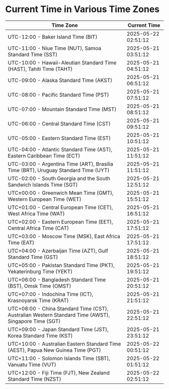 # Current Time in Various Time Zones

| Time Zone | Current Time |
|-----------|--------------|
| UTC-12:00 - Baker Island Time (BIT) | 2025-05-22 02:51:12 |
| UTC-11:00 - Niue Time (NUT), Samoa Standard Time (SST) | 2025-05-21 03:51:12 |
| UTC-10:00 - Hawaii-Aleutian Standard Time (HAST), Tahiti Time (TAHT) | 2025-05-21 04:51:12 |
| UTC-09:00 - Alaska Standard Time (AKST) | 2025-05-21 06:51:12 |
| UTC-08:00 - Pacific Standard Time (PST) | 2025-05-21 07:51:12 |
| UTC-07:00 - Mountain Standard Time (MST) | 2025-05-21 08:51:12 |
| UTC-06:00 - Central Standard Time (CST) | 2025-05-21 09:51:12 |
| UTC-05:00 - Eastern Standard Time (EST) | 2025-05-21 10:51:12 |
| UTC-04:00 - Atlantic Standard Time (AST), Eastern Caribbean Time (ECT) | 2025-05-21 11:51:12 |
| UTC-03:00 - Argentina Time (ART), Brasília Time (BRT), Uruguay Standard Time (UYT) | 2025-05-21 11:51:12 |
| UTC-02:00 - South Georgia and the South Sandwich Islands Time (SGT) | 2025-05-21 12:51:12 |
| UTC±00:00 - Greenwich Mean Time (GMT), Western European Time (WET) | 2025-05-21 15:51:12 |
| UTC+01:00 - Central European Time (CET), West Africa Time (WAT) | 2025-05-21 16:51:12 |
| UTC+02:00 - Eastern European Time (EET), Central Africa Time (CAT) | 2025-05-21 17:51:12 |
| UTC+03:00 - Moscow Time (MSK), East Africa Time (EAT) | 2025-05-21 17:51:12 |
| UTC+04:00 - Azerbaijan Time (AZT), Gulf Standard Time (GST) | 2025-05-21 18:51:12 |
| UTC+05:00 - Pakistan Standard Time (PKT), Yekaterinburg Time (YEKT) | 2025-05-21 19:51:12 |
| UTC+06:00 - Bangladesh Standard Time (BST), Omsk Time (OMST) | 2025-05-21 20:51:12 |
| UTC+07:00 - Indochina Time (ICT), Krasnoyarsk Time (KRAT) | 2025-05-21 21:51:12 |
| UTC+08:00 - China Standard Time (CST), Australian Western Standard Time (AWST), Singapore Time (SGT) | 2025-05-21 22:51:12 |
| UTC+09:00 - Japan Standard Time (JST), Korea Standard Time (KST) | 2025-05-21 23:51:12 |
| UTC+10:00 - Australian Eastern Standard Time (AEST), Papua New Guinea Time (PGT) | 2025-05-22 00:51:12 |
| UTC+11:00 - Solomon Islands Time (SBT), Vanuatu Time (VUT) | 2025-05-22 01:51:12 |
| UTC+12:00 - Fiji Time (FJT), New Zealand Standard Time (NZST) | 2025-05-22 02:51:12 |
